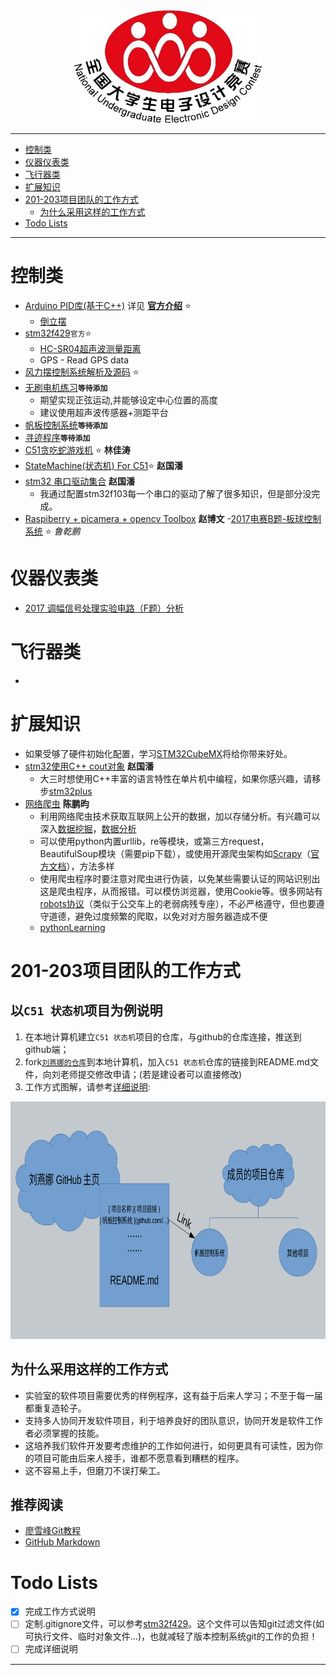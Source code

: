 <div align=center><img width="300" height="180" src="./picture/pic.jpg"/></div>

---

- [控制类](#控制类)
- [仪器仪表类](#仪器仪表类)
- [飞行器类](#飞行器类)
- [扩展知识](#扩展知识)
- [201-203项目团队的工作方式](#201-203项目团队的工作方式)
    - [为什么采用这样的工作方式](#为什么采用这样的工作方式)
- [Todo Lists](#todo-lists)

---
# 控制类
- [Arduino PID库(基于C++)](https://github.com/br3ttb/Arduino-PID-Library) 详见 **[官方介绍](http://playground.arduino.cc/Code/PIDLibrary)** :star:
    - [倒立摆](http://www.arduino.cn/forum.php?mod=viewthread&tid=3826&highlight=%E5%80%92%E7%AB%8B%E6%91%86)
- [stm32f429](https://github.com/MaJerle/stm32f429)`官方`:star:
    - [HC-SR04超声波测量距离](https://github.com/MaJerle/stm32f429/blob/master/00-STM32F429_LIBRARIES/tm_stm32f4_hcsr04.c)
    - GPS - Read GPS data
- [风力摆控制系统解析及源码](http://bbs.eeworld.com.cn/forum.php?mod=viewthread&tid=476344&extra=page%3D1&page=1) :star:
- [无刷电机练习]()**`等待添加`**
    - 期望实现正弦运动,并能够设定中心位置的高度
    - 建议使用超声波传感器+测距平台
- [帆板控制系统]()**`等待添加`**
- [寻迹程序]()**`等待添加`**
- [C51贪吃蛇游戏机](https://github.com/ywg121020/51_sanke_game) :star: **林佳涛**
- [StateMachine(状态机) For C51](https://github.com/zgpTree/c51_state_machine.git):star: **赵国潘**
- [stm32 串口驱动集合](https://github.com/zgpTree/stm32_serial_driver.git) **赵国潘**
    - 我通过配置stm32f103每一个串口的驱动了解了很多知识，但是部分没完成。
- [Raspiberry + picamera + opencv Toolbox](https://github.com/IyangDc/py_opencv_tools.git) **赵博文**
-[2017电赛B题-板球控制系统](https://github.com/xiaohongxiao/ball_rolling_control_system) :star: *鲁乾鹏*  



# 仪器仪表类
- [2017 调幅信号处理实验电路（F题）分析](https://wenku.baidu.com/view/7764e55d854769eae009581b6bd97f192379bf58.html) 

# 飞行器类
- 

# 扩展知识
- 如果受够了硬件初始化配置，学习[STM32CubeMX](http://www.st.com/content/st_com/zh/products/development-tools/software-development-tools/stm32-software-development-tools/stm32-configurators-and-code-generators/stm32cubemx.html)将给你带来好处。
- [stm32使用C++ cout对象](https://github.com/zgpTree/stm32_cppTest) **赵国潘**
    - 大三时想使用C++丰富的语言特性在单片机中编程，如果你感兴趣，请移步[stm32plus](https://github.com/andysworkshop/stm32plus)
- [网络爬虫](https://baike.baidu.com/item/%E7%BD%91%E7%BB%9C%E7%88%AC%E8%99%AB)   **陈鹏昀**
    - 利用网络爬虫技术获取互联网上公开的数据，加以存储分析。有兴趣可以深入[数据挖掘](https://baike.baidu.com/item/%E6%95%B0%E6%8D%AE%E6%8C%96%E6%8E%98)，[数据分析](https://baike.baidu.com/item/%E6%95%B0%E6%8D%AE%E5%88%86%E6%9E%90)
    - 可以使用python内置urllib，re等模块，或第三方request，BeautifulSoup模块（需要pip下载），或使用开源爬虫架构如[Scrapy](https://baike.baidu.com/item/scrapy)（[官方文档](https://doc.scrapy.org/en/latest/intro/overview.html)），方法多样
    - 使用爬虫程序时要注意对爬虫进行伪装，以免某些需要认证的网站识别出这是爬虫程序，从而报错。可以模仿浏览器，使用Cookie等。很多网站有[robots协议](https://baike.baidu.com/item/robots%E5%8D%8F%E8%AE%AE)（类似于公交车上的老弱病残专座），不必严格遵守，但也要遵守道德，避免过度频繁的爬取，以免对对方服务器造成不便
    - [pythonLearning](https://gitee.com/ChenPY95/pythonLearning) 

# 201-203项目团队的工作方式
## 以`C51 状态机`项目为例说明
1. 在本地计算机建立`C51 状态机`项目的仓库，与github的仓库连接，推送到github端；
1. fork[`刘燕娜的仓库`](https://github.com/mti05001/Electronic-Design-Contest)到本地计算机，加入`C51 状态机`仓库的链接到README.md文件，向刘老师提交修改申请；(若是建设者可以直接修改)
1. 工作方式图解，请参考[详细说明](#详细说明):
<div align=center><img width="750" height="380" src="./picture/工作方式图解.png"/></div>

## 为什么采用这样的工作方式
- 实验室的软件项目需要优秀的样例程序，这有益于后来人学习；不至于每一届都重复造轮子。
- 支持多人协同开发软件项目，利于培养良好的团队意识，协同开发是软件工作者必须掌握的技能。
- 这培养我们软件开发要考虑维护的工作如何进行，如何更具有可读性，因为你的项目可能由后来人接手，谁都不愿意看到糟糕的程序。
- 这不容易上手，但磨刀不误打柴工。

## 推荐阅读
- [廖雪峰Git教程](https://www.liaoxuefeng.com/wiki/0013739516305929606dd18361248578c67b8067c8c017b000/001373962845513aefd77a99f4145f0a2c7a7ca057e7570000)
- [GitHub Markdown](https://guides.github.com/features/mastering-markdown/)


# Todo Lists
- [x] 完成工作方式说明
- [ ] 定制.gitignore文件，可以参考[stm32f429](https://github.com/MaJerle/stm32f429)。这个文件可以告知git过滤文件(如可执行文件、临时对象文件...)，也就减轻了版本控制系统git的工作的负担！
- [ ] 完成详细说明

---
<!--# 附录>

